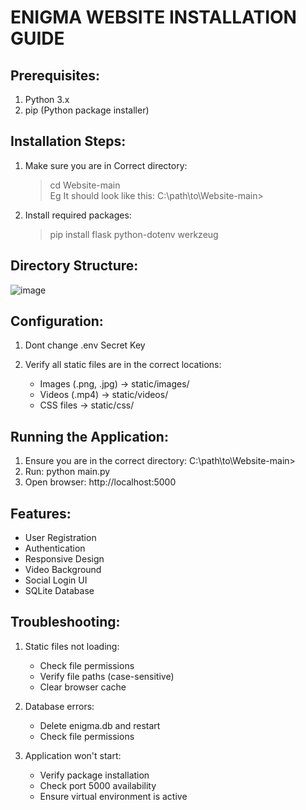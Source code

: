 ENIGMA WEBSITE INSTALLATION GUIDE
================================

Prerequisites:
-------------
1. Python 3.x
2. pip (Python package installer)

Installation Steps:
------------------
1. Make sure you are in Correct directory:
   >cd Website-main   <br />
   >Eg  It should look like this: C:\path\to\Website-main>

2. Install required packages:
   > pip install flask python-dotenv werkzeug

Directory Structure:
------------------
![image](https://github.com/user-attachments/assets/e75050a1-2fc4-4c83-8871-3d9bd044076f)


Configuration:
-------------
1. Dont change .env Secret Key

2. Verify all static files are in the correct locations:
   - Images (.png, .jpg) → static/images/
   - Videos (.mp4) → static/videos/
   - CSS files → static/css/

Running the Application:
----------------------
1. Ensure you are in the correct directory: C:\path\to\Website-main>
2. Run: python main.py
3. Open browser: http://localhost:5000

Features:
---------
- User Registration
- Authentication
- Responsive Design
- Video Background
- Social Login UI
- SQLite Database

Troubleshooting:
---------------
1. Static files not loading:
   - Check file permissions
   - Verify file paths (case-sensitive)
   - Clear browser cache

2. Database errors:
   - Delete enigma.db and restart
   - Check file permissions

3. Application won't start:
   - Verify package installation
   - Check port 5000 availability
   - Ensure virtual environment is active
